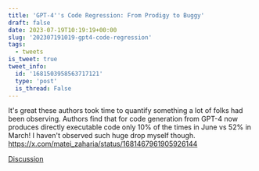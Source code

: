 ```yaml
---
title: 'GPT-4''s Code Regression: From Prodigy to Buggy'
draft: false
date: 2023-07-19T10:19:19+00:00
slug: '202307191019-gpt4-code-regression'
tags:
  - tweets
is_tweet: true
tweet_info:
  id: '1681503958563717121'
  type: 'post'
  is_thread: False
---
```




It's great these authors took time to quantify something a lot of folks had been observing. Authors find that for code generation from GPT-4 now produces directly executable code only 10% of the times in June vs 52% in March! I haven't observed such huge drop myself though. <https://x.com/matei_zaharia/status/1681467961905926144>

[Discussion](https://x.com/sytelus/status/1681503958563717121)
